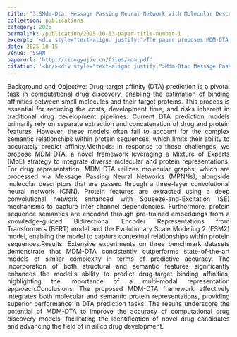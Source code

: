 ```yaml
---
title: "3.SMdm-Dta: Message Passing Neural Network with Molecular Descriptors and Mixture of Experts for Drug-Target Affinity Prediction"
collection: publications
category: 2025
permalink: /publication/2025-10-13-paper-title-number-1
excerpt: '<div style="text-align: justify;">The paper proposes MDM-DTA, a novel drug–target affinity prediction model that integrates molecular graphs, molecular descriptors, and protein semantic embeddings via a Mixture of Experts framework to achieve state-of-the-art performance.</div>'
date: 2025-10-15
venue: 'SSRN'
paperurl: 'http://xiongyujie.cn/files/mdm.pdf'
citation: '<br/><div style="text-align: justify;">Mdm-Dta: Message Passing Neural Network with Molecular Descriptors and Mixture of Experts for Drug-Target Affinity Prediction. Dai, Y., Tan, X., Wang, H., Ma, G., Yu-Jie, X., & Qiu, X. H. Available at SSRN 5315145</div>'
---
```


<div style="text-align: justify;">Background and Objective: Drug-target affinity (DTA) prediction is a pivotal task in computational drug discovery, enabling the estimation of binding affinities between small molecules and their target proteins.  This process is essential for reducing the costs, development time, and risks inherent in traditional drug development pipelines.  Current DTA prediction models primarily rely on separate extraction and concatenation of drug and protein features.  However, these models often fail to account for the complex semantic relationships within protein sequences, which limits their ability to accurately predict affinity.Methods: In response to these challenges, we propose MDM-DTA, a novel framework leveraging a Mixture of Experts (MoE) strategy to integrate diverse molecular and protein representations.  For drug representation, MDM-DTA utilizes molecular graphs, which are processed via Message Passing Neural Networks (MPNNs), alongside molecular descriptors that are passed through a three-layer convolutional neural network (CNN).  Protein features are extracted using a deep convolutional network enhanced with Squeeze-and-Excitation (SE) mechanisms to capture inter-channel dependencies.  Furthermore, protein sequence semantics are encoded through pre-trained embeddings from a knowledge-guided Bidirectional Encoder Representations from Transformers (BERT) model and the Evolutionary Scale Modeling 2 (ESM2) model, enabling the model to capture contextual relationships within protein sequences.Results: Extensive experiments on three benchmark datasets demonstrate that MDM-DTA consistently outperforms state-of-the-art models of similar complexity in terms of predictive accuracy.  The incorporation of both structural and semantic features significantly enhances the model's ability to predict drug-target binding affinities, highlighting the importance of a multi-modal representation approach.Conclusions: The proposed MDM-DTA framework effectively integrates both molecular and semantic protein representations, providing superior performance in DTA prediction tasks.  The results underscore the potential of MDM-DTA to improve the accuracy of computational drug discovery models, facilitating the identification of novel drug candidates and advancing the field of in silico drug development.</div>

<br/>
